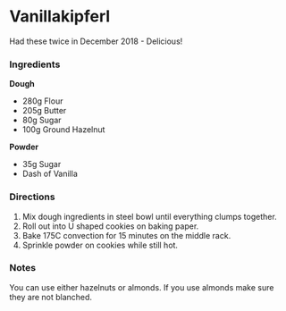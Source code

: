 # Vanillakipferl

Had these twice in December 2018 - Delicious!

### Ingredients

**Dough**

- 280g Flour
- 205g Butter
-  80g Sugar
- 100g Ground Hazelnut

**Powder**
 - 35g Sugar
 - Dash of Vanilla

### Directions

1. Mix dough ingredients in steel bowl until everything clumps together.
2. Roll out into U shaped cookies on baking paper.
3. Bake 175C convection for 15 minutes on the middle rack.
4. Sprinkle powder on cookies while still hot.

### Notes

You can use either hazelnuts or almonds. If you use almonds make sure they are
not blanched.
